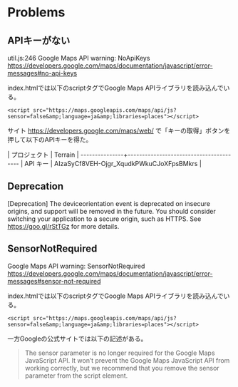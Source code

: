 # Problems



## APIキーがない

util.js:246 Google Maps API warning:
    NoApiKeys https://developers.google.com/maps/documentation/javascript/error-messages#no-api-keys
    
index.htmlでは以下のscriptタグでGoogle Maps APIライブラリを読み込んでいる。

    <script src="https://maps.googleapis.com/maps/api/js?sensor=false&amp;language=ja&amp;libraries=places"></script>

サイト https://developers.google.com/maps/web/ で「キーの取得」ボタンを押して以下のAPIキーを得た。

| プロジェクト | Terrain |
---------------+----------------------------------------
| API キー     | AIzaSyCf8VEH-Ojgr_XqudkPWkuCJoXFpsBMkrs |

## Deprecation

[Deprecation] The deviceorientation event is deprecated on insecure origins,
and support will be removed in the future.
You should consider switching your application to a secure origin,
such as HTTPS. See https://goo.gl/rStTGz for more details.

## SensorNotRequired

Google Maps API warning: SensorNotRequired https://developers.google.com/maps/documentation/javascript/error-messages#sensor-not-required

index.htmlでは以下のscriptタグでGoogle Maps APIライブラリを読み込んでいる。

    <script src="https://maps.googleapis.com/maps/api/js?sensor=false&amp;language=ja&amp;libraries=places"></script>

一方Googleの公式サイトでは以下の記述がある。

> The sensor parameter is no longer required for the Google Maps JavaScript API.
> It won’t prevent the Google Maps JavaScript API from working correctly,
> but we recommend that you remove the sensor parameter from the script element.
